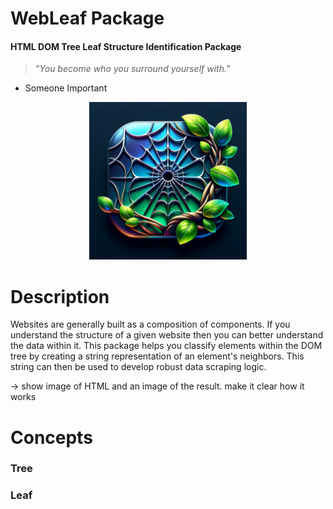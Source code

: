 # WebLeaf Package
#### HTML DOM Tree Leaf Structure Identification Package


> <em>"You become who you surround yourself with."</em> 
- Someone Important

<p align="center">
  <img src="docs/logo.webp" alt="WebLeaf Logo" style="width: 50%;">
</p>

# Description
Websites are generally built as a composition of components. If you understand the structure of a given website then you
can better understand the data within it. This package helps you classify elements within the DOM tree by creating a 
string representation of an element's neighbors. This string can then be used to develop robust data scraping logic. 

-> show image of HTML and an image of the result. make it clear how it works 

# Concepts


### Tree

### Leaf